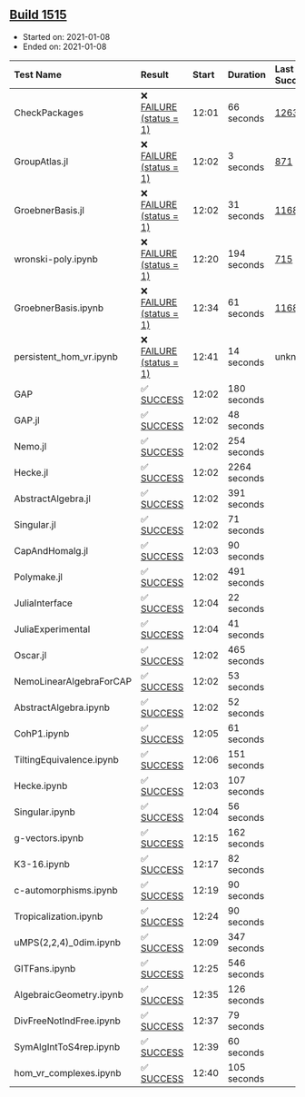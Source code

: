 ## [Build 1515](https://oscarci.mathematik.uni-kl.de/job/oscar-stable/1515/)

* Started on: 2021-01-08
* Ended on: 2021-01-08

| Test Name    | Result | Start | Duration | Last Success | First Failure |
|:-------------|:-------|:------|:---------|:-------------|:--------------|
| CheckPackages | ❌ [FAILURE (status = 1)](https://oscarci.mathematik.uni-kl.de/job/oscar-stable/1515/artifact/logs/build-1515/CheckPackages.log) | 12:01 | 66 seconds | [1263](https://oscarci.mathematik.uni-kl.de/job/oscar-stable/1263/) | [1264](https://oscarci.mathematik.uni-kl.de/job/oscar-stable/1264/) |
| GroupAtlas.jl | ❌ [FAILURE (status = 1)](https://oscarci.mathematik.uni-kl.de/job/oscar-stable/1515/artifact/logs/build-1515/GroupAtlas.jl.log) | 12:02 | 3 seconds | [871](https://oscarci.mathematik.uni-kl.de/job/oscar-stable/871/) | [872](https://oscarci.mathematik.uni-kl.de/job/oscar-stable/872/) |
| GroebnerBasis.jl | ❌ [FAILURE (status = 1)](https://oscarci.mathematik.uni-kl.de/job/oscar-stable/1515/artifact/logs/build-1515/GroebnerBasis.jl.log) | 12:02 | 31 seconds | [1168](https://oscarci.mathematik.uni-kl.de/job/oscar-stable/1168/) | [1169](https://oscarci.mathematik.uni-kl.de/job/oscar-stable/1169/) |
| wronski-poly.ipynb | ❌ [FAILURE (status = 1)](https://oscarci.mathematik.uni-kl.de/job/oscar-stable/1515/artifact/logs/build-1515/wronski-poly.ipynb.log) | 12:20 | 194 seconds | [715](https://oscarci.mathematik.uni-kl.de/job/oscar-stable/715/) | [716](https://oscarci.mathematik.uni-kl.de/job/oscar-stable/716/) |
| GroebnerBasis.ipynb | ❌ [FAILURE (status = 1)](https://oscarci.mathematik.uni-kl.de/job/oscar-stable/1515/artifact/logs/build-1515/GroebnerBasis.ipynb.log) | 12:34 | 61 seconds | [1168](https://oscarci.mathematik.uni-kl.de/job/oscar-stable/1168/) | [1169](https://oscarci.mathematik.uni-kl.de/job/oscar-stable/1169/) |
| persistent_hom_vr.ipynb | ❌ [FAILURE (status = 1)](https://oscarci.mathematik.uni-kl.de/job/oscar-stable/1515/artifact/logs/build-1515/persistent_hom_vr.ipynb.log) | 12:41 | 14 seconds | unknown | unknown |
| GAP | ✅ [SUCCESS](https://oscarci.mathematik.uni-kl.de/job/oscar-stable/1515/artifact/logs/build-1515/GAP.log) | 12:02 | 180 seconds |  |  |
| GAP.jl | ✅ [SUCCESS](https://oscarci.mathematik.uni-kl.de/job/oscar-stable/1515/artifact/logs/build-1515/GAP.jl.log) | 12:02 | 48 seconds |  |  |
| Nemo.jl | ✅ [SUCCESS](https://oscarci.mathematik.uni-kl.de/job/oscar-stable/1515/artifact/logs/build-1515/Nemo.jl.log) | 12:02 | 254 seconds |  |  |
| Hecke.jl | ✅ [SUCCESS](https://oscarci.mathematik.uni-kl.de/job/oscar-stable/1515/artifact/logs/build-1515/Hecke.jl.log) | 12:02 | 2264 seconds |  |  |
| AbstractAlgebra.jl | ✅ [SUCCESS](https://oscarci.mathematik.uni-kl.de/job/oscar-stable/1515/artifact/logs/build-1515/AbstractAlgebra.jl.log) | 12:02 | 391 seconds |  |  |
| Singular.jl | ✅ [SUCCESS](https://oscarci.mathematik.uni-kl.de/job/oscar-stable/1515/artifact/logs/build-1515/Singular.jl.log) | 12:02 | 71 seconds |  |  |
| CapAndHomalg.jl | ✅ [SUCCESS](https://oscarci.mathematik.uni-kl.de/job/oscar-stable/1515/artifact/logs/build-1515/CapAndHomalg.jl.log) | 12:03 | 90 seconds |  |  |
| Polymake.jl | ✅ [SUCCESS](https://oscarci.mathematik.uni-kl.de/job/oscar-stable/1515/artifact/logs/build-1515/Polymake.jl.log) | 12:02 | 491 seconds |  |  |
| JuliaInterface | ✅ [SUCCESS](https://oscarci.mathematik.uni-kl.de/job/oscar-stable/1515/artifact/logs/build-1515/JuliaInterface.log) | 12:04 | 22 seconds |  |  |
| JuliaExperimental | ✅ [SUCCESS](https://oscarci.mathematik.uni-kl.de/job/oscar-stable/1515/artifact/logs/build-1515/JuliaExperimental.log) | 12:04 | 41 seconds |  |  |
| Oscar.jl | ✅ [SUCCESS](https://oscarci.mathematik.uni-kl.de/job/oscar-stable/1515/artifact/logs/build-1515/Oscar.jl.log) | 12:02 | 465 seconds |  |  |
| NemoLinearAlgebraForCAP | ✅ [SUCCESS](https://oscarci.mathematik.uni-kl.de/job/oscar-stable/1515/artifact/logs/build-1515/NemoLinearAlgebraForCAP.log) | 12:02 | 53 seconds |  |  |
| AbstractAlgebra.ipynb | ✅ [SUCCESS](https://oscarci.mathematik.uni-kl.de/job/oscar-stable/1515/artifact/logs/build-1515/AbstractAlgebra.ipynb.log) | 12:02 | 52 seconds |  |  |
| CohP1.ipynb | ✅ [SUCCESS](https://oscarci.mathematik.uni-kl.de/job/oscar-stable/1515/artifact/logs/build-1515/CohP1.ipynb.log) | 12:05 | 61 seconds |  |  |
| TiltingEquivalence.ipynb | ✅ [SUCCESS](https://oscarci.mathematik.uni-kl.de/job/oscar-stable/1515/artifact/logs/build-1515/TiltingEquivalence.ipynb.log) | 12:06 | 151 seconds |  |  |
| Hecke.ipynb | ✅ [SUCCESS](https://oscarci.mathematik.uni-kl.de/job/oscar-stable/1515/artifact/logs/build-1515/Hecke.ipynb.log) | 12:03 | 107 seconds |  |  |
| Singular.ipynb | ✅ [SUCCESS](https://oscarci.mathematik.uni-kl.de/job/oscar-stable/1515/artifact/logs/build-1515/Singular.ipynb.log) | 12:04 | 56 seconds |  |  |
| g-vectors.ipynb | ✅ [SUCCESS](https://oscarci.mathematik.uni-kl.de/job/oscar-stable/1515/artifact/logs/build-1515/g-vectors.ipynb.log) | 12:15 | 162 seconds |  |  |
| K3-16.ipynb | ✅ [SUCCESS](https://oscarci.mathematik.uni-kl.de/job/oscar-stable/1515/artifact/logs/build-1515/K3-16.ipynb.log) | 12:17 | 82 seconds |  |  |
| c-automorphisms.ipynb | ✅ [SUCCESS](https://oscarci.mathematik.uni-kl.de/job/oscar-stable/1515/artifact/logs/build-1515/c-automorphisms.ipynb.log) | 12:19 | 90 seconds |  |  |
| Tropicalization.ipynb | ✅ [SUCCESS](https://oscarci.mathematik.uni-kl.de/job/oscar-stable/1515/artifact/logs/build-1515/Tropicalization.ipynb.log) | 12:24 | 90 seconds |  |  |
| uMPS(2,2,4)_0dim.ipynb | ✅ [SUCCESS](https://oscarci.mathematik.uni-kl.de/job/oscar-stable/1515/artifact/logs/build-1515/uMPS-2-2-4-_0dim.ipynb.log) | 12:09 | 347 seconds |  |  |
| GITFans.ipynb | ✅ [SUCCESS](https://oscarci.mathematik.uni-kl.de/job/oscar-stable/1515/artifact/logs/build-1515/GITFans.ipynb.log) | 12:25 | 546 seconds |  |  |
| AlgebraicGeometry.ipynb | ✅ [SUCCESS](https://oscarci.mathematik.uni-kl.de/job/oscar-stable/1515/artifact/logs/build-1515/AlgebraicGeometry.ipynb.log) | 12:35 | 126 seconds |  |  |
| DivFreeNotIndFree.ipynb | ✅ [SUCCESS](https://oscarci.mathematik.uni-kl.de/job/oscar-stable/1515/artifact/logs/build-1515/DivFreeNotIndFree.ipynb.log) | 12:37 | 79 seconds |  |  |
| SymAlgIntToS4rep.ipynb | ✅ [SUCCESS](https://oscarci.mathematik.uni-kl.de/job/oscar-stable/1515/artifact/logs/build-1515/SymAlgIntToS4rep.ipynb.log) | 12:39 | 60 seconds |  |  |
| hom_vr_complexes.ipynb | ✅ [SUCCESS](https://oscarci.mathematik.uni-kl.de/job/oscar-stable/1515/artifact/logs/build-1515/hom_vr_complexes.ipynb.log) | 12:40 | 105 seconds |  |  |
